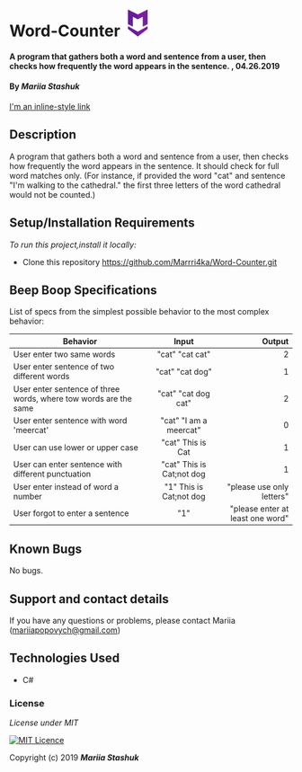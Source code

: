 # Word-Counter ![alt text](https://github.com/adam-p/markdown-here/raw/master/src/common/images/icon48.png "Logo Title Text 1")
#### A program that gathers both a word and sentence from a user, then checks how frequently the word appears in the sentence. , 04.26.2019

#### By _**Mariia Stashuk**_
[I'm an inline-style link](https://www.linkedin.com/in/mariia-stashuk-66754816a/)

## Description

A program that gathers both a word and sentence from a user, then checks how frequently the word appears in the sentence. It should check for full word matches only. (For instance, if provided the word "cat" and sentence "I'm walking to the cathedral." the first three letters of the word cathedral would not be counted.)



## Setup/Installation Requirements

_To run this project,install it locally:_

* Clone this repository https://github.com/Marrri4ka/Word-Counter.git


## Beep Boop Specifications

 List of specs from the simplest possible behavior to the most complex behavior:

| Behavior       | Input          | Output  |
| ------------- |:-------------:| -----:|
|User enter two same words      | "cat" "cat cat"   |2|
|User enter sentence of two different words | "cat" "cat dog"    |  1 |
| User enter sentence of three words, where tow words are the same   | "cat" "cat dog cat"   |   2 |
|User enter sentence with word 'meercat' | "cat" "I am a meercat" | 0 |
|User can use lower or upper case| "cat" This is Cat | 1 |
|User can enter sentence with different punctuation| "cat" This is Cat;not dog | 1 |
|User enter instead of word a number | "1" This is Cat;not dog | "please use only letters" |
|User forgot to enter a sentence  | "1"  | "please enter at least one word" |



## Known Bugs

No bugs.

## Support and contact details

If you have any questions or problems, please contact Mariia (mariiapopovych@gmail.com)

## Technologies Used

* C#


### License

*License under MIT*

[![MIT Licence](https://badges.frapsoft.com/os/mit/mit.svg?v=103)](https://opensource.org/licenses/mit-license.php)

Copyright (c) 2019 **_Mariia Stashuk_**
